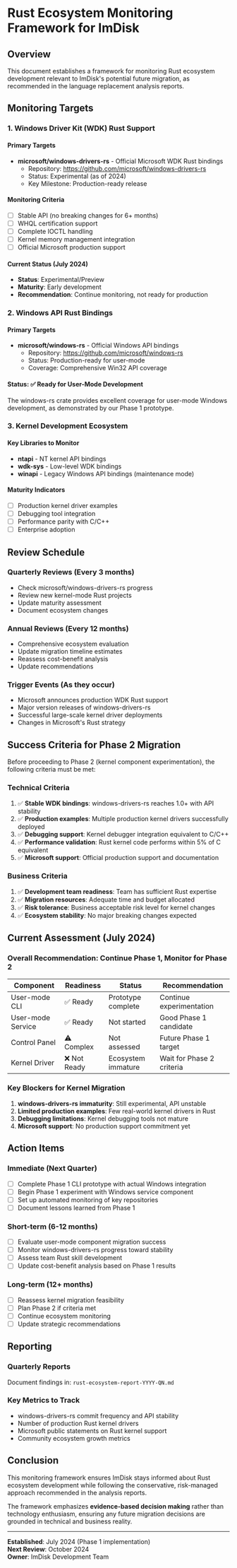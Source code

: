 # Rust Ecosystem Monitoring Framework for ImDisk

## Overview

This document establishes a framework for monitoring Rust ecosystem development relevant to ImDisk's potential future migration, as recommended in the language replacement analysis reports.

## Monitoring Targets

### 1. Windows Driver Kit (WDK) Rust Support

#### Primary Targets
- **microsoft/windows-drivers-rs** - Official Microsoft WDK Rust bindings
  - Repository: https://github.com/microsoft/windows-drivers-rs
  - Status: Experimental (as of 2024)
  - Key Milestone: Production-ready release

#### Monitoring Criteria
- [ ] Stable API (no breaking changes for 6+ months)
- [ ] WHQL certification support
- [ ] Complete IOCTL handling
- [ ] Kernel memory management integration
- [ ] Official Microsoft production support

#### Current Status (July 2024)
- **Status**: Experimental/Preview
- **Maturity**: Early development
- **Recommendation**: Continue monitoring, not ready for production

### 2. Windows API Rust Bindings

#### Primary Targets
- **microsoft/windows-rs** - Official Windows API bindings
  - Repository: https://github.com/microsoft/windows-rs
  - Status: Production-ready for user-mode
  - Coverage: Comprehensive Win32 API coverage

#### Status: ✅ Ready for User-Mode Development
The windows-rs crate provides excellent coverage for user-mode Windows development, as demonstrated by our Phase 1 prototype.

### 3. Kernel Development Ecosystem

#### Key Libraries to Monitor
- **ntapi** - NT kernel API bindings
- **wdk-sys** - Low-level WDK bindings
- **winapi** - Legacy Windows API bindings (maintenance mode)

#### Maturity Indicators
- [ ] Production kernel driver examples
- [ ] Debugging tool integration
- [ ] Performance parity with C/C++
- [ ] Enterprise adoption

## Review Schedule

### Quarterly Reviews (Every 3 months)
- Check microsoft/windows-drivers-rs progress
- Review new kernel-mode Rust projects
- Update maturity assessment
- Document ecosystem changes

### Annual Reviews (Every 12 months)
- Comprehensive ecosystem evaluation
- Update migration timeline estimates
- Reassess cost-benefit analysis
- Update recommendations

### Trigger Events (As they occur)
- Microsoft announces production WDK Rust support
- Major version releases of windows-drivers-rs
- Successful large-scale kernel driver deployments
- Changes in Microsoft's Rust strategy

## Success Criteria for Phase 2 Migration

Before proceeding to Phase 2 (kernel component experimentation), the following criteria must be met:

### Technical Criteria
1. ✅ **Stable WDK bindings**: windows-drivers-rs reaches 1.0+ with API stability
2. ✅ **Production examples**: Multiple production kernel drivers successfully deployed
3. ✅ **Debugging support**: Kernel debugger integration equivalent to C/C++
4. ✅ **Performance validation**: Rust kernel code performs within 5% of C equivalent
5. ✅ **Microsoft support**: Official production support and documentation

### Business Criteria
1. ✅ **Development team readiness**: Team has sufficient Rust expertise
2. ✅ **Migration resources**: Adequate time and budget allocated
3. ✅ **Risk tolerance**: Business acceptable risk level for kernel changes
4. ✅ **Ecosystem stability**: No major breaking changes expected

## Current Assessment (July 2024)

### Overall Recommendation: **Continue Phase 1, Monitor for Phase 2**

| Component | Readiness | Status | Recommendation |
|-----------|-----------|---------|----------------|
| User-mode CLI | ✅ Ready | Prototype complete | Continue experimentation |
| User-mode Service | ✅ Ready | Not started | Good Phase 1 candidate |
| Control Panel | ⚠️ Complex | Not assessed | Future Phase 1 target |
| Kernel Driver | ❌ Not Ready | Ecosystem immature | Wait for Phase 2 criteria |

### Key Blockers for Kernel Migration
1. **windows-drivers-rs immaturity**: Still experimental, API unstable
2. **Limited production examples**: Few real-world kernel drivers in Rust
3. **Debugging limitations**: Kernel debugging tools not mature
4. **Microsoft support**: No production support commitment yet

## Action Items

### Immediate (Next Quarter)
- [ ] Complete Phase 1 CLI prototype with actual Windows integration
- [ ] Begin Phase 1 experiment with Windows service component
- [ ] Set up automated monitoring of key repositories
- [ ] Document lessons learned from Phase 1

### Short-term (6-12 months)
- [ ] Evaluate user-mode component migration success
- [ ] Monitor windows-drivers-rs progress toward stability
- [ ] Assess team Rust skill development
- [ ] Update cost-benefit analysis based on Phase 1 results

### Long-term (12+ months)
- [ ] Reassess kernel migration feasibility
- [ ] Plan Phase 2 if criteria met
- [ ] Continue ecosystem monitoring
- [ ] Update strategic recommendations

## Reporting

### Quarterly Reports
Document findings in: `rust-ecosystem-report-YYYY-QN.md`

### Key Metrics to Track
- windows-drivers-rs commit frequency and API stability
- Number of production Rust kernel drivers
- Microsoft public statements on Rust kernel support
- Community ecosystem growth metrics

## Conclusion

This monitoring framework ensures ImDisk stays informed about Rust ecosystem development while following the conservative, risk-managed approach recommended in the analysis reports.

The framework emphasizes **evidence-based decision making** rather than technology enthusiasm, ensuring any future migration decisions are grounded in technical and business reality.

---
**Established**: July 2024 (Phase 1 implementation)  
**Next Review**: October 2024  
**Owner**: ImDisk Development Team